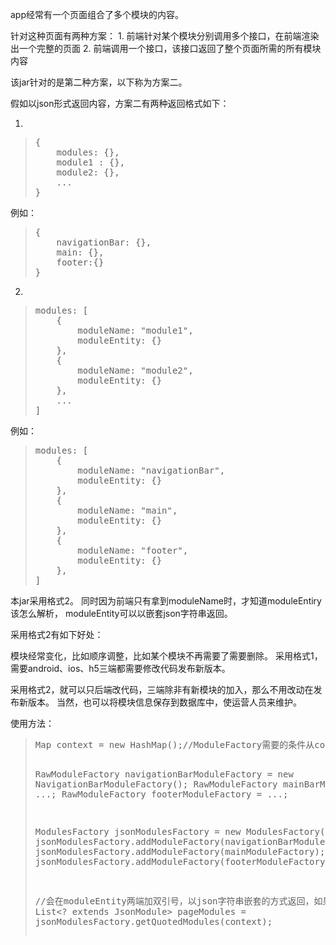 app经常有一个页面组合了多个模块的内容。


<p>针对这种页面有两种方案：
1. 前端针对某个模块分别调用多个接口，在前端渲染出一个完整的页面
2. 前端调用一个接口，该接口返回了整个页面所需的所有模块内容
</p>

<p>该jar针对的是第二种方案，以下称为方案二。</p>

<p>假如以json形式返回内容，方案二有两种返回格式如下：</p>

1.
<blockquote><pre>
{
    modules: {},
    module1 : {},
    module2: {},
    ...
}
</pre></blockquote>
例如：
<blockquote><pre>
{
    navigationBar: {},
    main: {},
    footer:{}
}
</pre></blockquote>

2.
<blockquote><pre>modules: [
    {
        moduleName: "module1",
        moduleEntity: {}
    },
    {
        moduleName: "module2",
        moduleEntity: {}
    },
    ...
]
</pre></blockquote>
例如：
<blockquote><pre>
modules: [
    {
        moduleName: "navigationBar",
        moduleEntity: {}
    },
    {
        moduleName: "main",
        moduleEntity: {}
    },
    {
        moduleName: "footer",
        moduleEntity: {}
    },
]
</pre></blockquote>

<p>本jar采用格式2。 同时因为前端只有拿到moduleName时，才知道moduleEntiry该怎么解析， moduleEntity可以以嵌套json字符串返回。</p>

<p>采用格式2有如下好处：</p>

<p>
模块经常变化，比如顺序调整，比如某个模块不再需要了需要删除。
采用格式1，需要android、ios、h5三端都需要修改代码发布新版本。<p>
采用格式2，就可以只后端改代码，三端除非有新模块的加入，那么不用改动在发布新版本。
当然，也可以将模块信息保存到数据库中，使运营人员来维护。
</p>

<p>
    使用方法：
</p>

<blockquote><pre>
Map<String, Object> context = new HashMap();//ModuleFactory需要的条件从context中获取

RawModuleFactory navigationBarModuleFactory = new NavigationBarModuleFactory();
RawModuleFactory mainBarModuleFactory = ...;
RawModuleFactory footerModuleFactory = ...;

ModulesFactory jsonModulesFactory = new ModulesFactory();
jsonModulesFactory.addModuleFactory(navigationBarModuleFactory);
jsonModulesFactory.addModuleFactory(mainModuleFactory);
jsonModulesFactory.addModuleFactory(footerModuleFactory);

//会在moduleEntity两端加双引号，以json字符串嵌套的方式返回，如果不需要，jsonModulesFactory.getNormalModules(context);
List<? extends JsonModule>  pageModules = jsonModulesFactory.getQuotedModules(context);
</pre></blockquote>